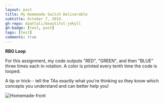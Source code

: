 ```yaml
---
layout: post
title: My Homemade Switch Deliverable
subtitle: October 7, 2019.
gh-repo: daattali/beautiful-jekyll
gh-badge: [test, post]
tags: [test]
comments: true
---
```


__RBG Loop__


For this assignment, my code outputs "RED", "GREEN", and then "BLUE" three times each in rotation. A color is printed every tenth time the code is looped.

A tip or trick-- tell the TAs exactly what you're thinking so they know which concepts you understand and can better help you!


![Homemade-front](https://cef3.github.io/img/homemade-front.png)

